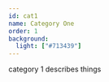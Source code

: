 ```yaml
---
id: cat1
name: Category One
order: 1
background:
  light: ["#713439"]
---
```


category 1 describes things

